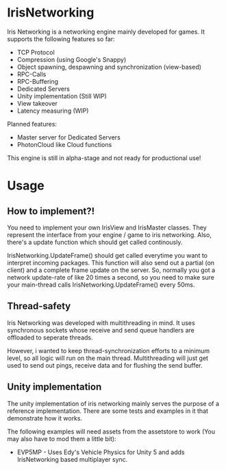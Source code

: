 IrisNetworking
======================

Iris Networking is a networking engine mainly developed for games.
It supports the following features so far:

- TCP Protocol
- Compression (using Google's Snappy)
- Object spawning, despawning and synchronization (view-based)
- RPC-Calls
- RPC-Buffering
- Dedicated Servers
- Unity implementation (Still WIP)
- View takeover
- Latency measuring (WIP)

Planned features:

- Master server for Dedicated Servers
- PhotonCloud like Cloud functions

This engine is still in alpha-stage and not ready for productional use!

Usage
======================

How to implement?!
----------------------

You need to implement your own IrisView and IrisMaster classes.
They represent the interface from your engine / game to iris networking.
Also, there's a update function which should get called continously.

IrisNetworking.UpdateFrame() should get called everytime you want to interpret incoming packages.
This function will also send out a partial (on client) and a complete frame update on the server.
So, normally you got a network update-rate of like 20 times a second, so you need to make sure your main-thread calls IrisNetworking.UpdateFrame() every 50ms.

Thread-safety
----------------------

Iris Networking was developed with multithreading in mind.
It uses synchronous sockets whose receive and send queue handlers are offloaded to seperate threads.

However, i wanted to keep thread-synchronization efforts to a minimum level, so all logic will run on the main thread.
Multithreading will just get used to send out pings, receive data and for flushing the send buffer.

Unity implementation
----------------------

The unity implementation of iris networking mainly serves the purpose of a reference implementation.
There are some tests and examples in it that demonstrate how it works.

The following examples will need assets from the assetstore to work (You may also have to mod them a little bit):
- EVP5MP - Uses Edy's Vehicle Physics for Unity 5 and adds IrisNetworking based multiplayer sync.